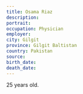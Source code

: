 ```yaml
---
title: Osama Riaz
description: 
portrait: 
occupation: Physician
employer: 
city: Gilgit
province: Gilgit Baltistan
country: Pakistan
source: 
birth_date: 
death_date: 
---
```


25 years old.